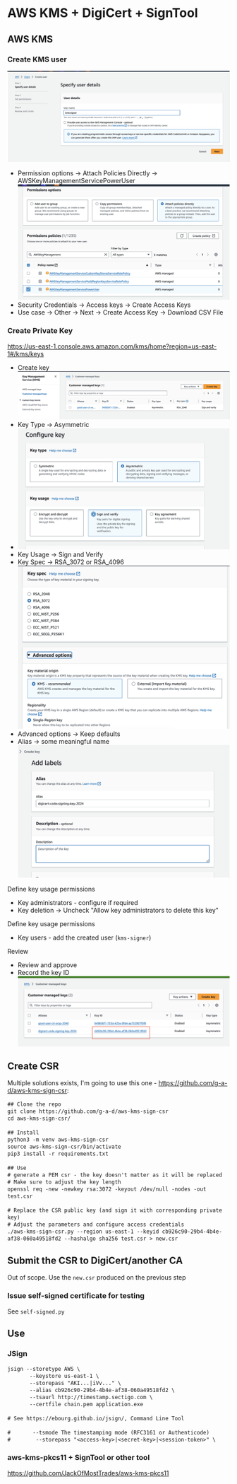 # AWS KMS + DigiCert + SignTool

## AWS KMS
### Create KMS user
![Create AWS User](./images/aws-user-1.png)
- Permission options -> Attach Policies Directly -> AWSKeyManagementServicePowerUser
![Create AWS User](./images/aws-user-2.png)
- Security Credentials -> Access keys -> Create Access Keys
- Use case -> Other -> Next -> Create Access Key -> Download CSV File

### Create Private Key
https://us-east-1.console.aws.amazon.com/kms/home?region=us-east-1#/kms/keys
- Create key
![Create AWS User](./images/aws-kms-key-1.png)
- Key Type -> Asymmetric
- ![Create AWS User](./images/aws-kms-key-2.png)
- Key Usage -> Sign and Verify
- Key Spec -> RSA_3072 or RSA_4096
![Create AWS User](./images/aws-kms-key-3.png)
- Advanced options -> Keep defaults
- Alias -> some meaningful name
![Create AWS User](./images/aws-kms-key-4.png)

Define key usage permissions
- Key administrators - configure if required
- Key deletion -> Uncheck "Allow key administrators to delete this key"

Define key usage permissions
- Key users - add the created user (`kms-signer`)

Review
- Review and approve
- Record the key ID
![Create AWS User](./images/aws-kms-key-5.png)

## Create CSR
Multiple solutions exists, I'm going to use this one - https://github.com/g-a-d/aws-kms-sign-csr:

```shell
## Clone the repo
git clone https://github.com/g-a-d/aws-kms-sign-csr
cd aws-kms-sign-csr/

## Install
python3 -m venv aws-kms-sign-csr
source aws-kms-sign-csr/bin/activate
pip3 install -r requirements.txt

## Use
# generate a PEM csr - the key doesn't matter as it will be replaced
# Make sure to adjust the key length
openssl req -new -newkey rsa:3072 -keyout /dev/null -nodes -out test.csr

# Replace the CSR public key (and sign it with corresponding private key)
# Adjust the parameters and configure access credentials
./aws-kms-sign-csr.py --region us-east-1 --keyid cb926c90-29b4-4b4e-af38-060a49518fd2 --hashalgo sha256 test.csr > new.csr
```

## Submit the CSR to DigiCert/another CA
Out of scope. Use the `new.csr` produced on the previous step

### Issue self-signed certificate for testing
See `self-signed.py`

## Use
### JSign

```shell
jsign --storetype AWS \
       --keystore us-east-1 \
       --storepass "AKI...|iVv..." \
       --alias cb926c90-29b4-4b4e-af38-060a49518fd2 \
       --tsaurl http://timestamp.sectigo.com \
       --certfile chain.pem application.exe

# See https://ebourg.github.io/jsign/, Command Line Tool

#       --tsmode The timestamping mode (RFC3161 or Authenticode)
#        --storepass "<access-key>|<secret-key>|<session-token>" \
```

### aws-kms-pkcs11 + SignTool or other tool
https://github.com/JackOfMostTrades/aws-kms-pkcs11
